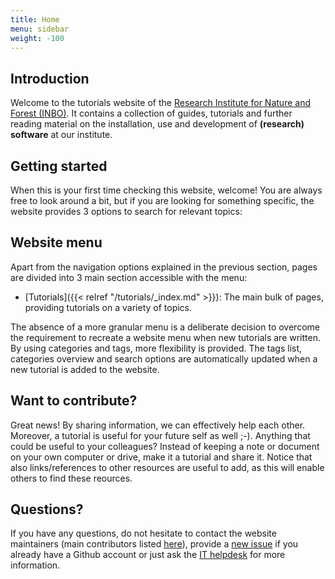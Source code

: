 ```yaml
---
title: Home
menu: sidebar
weight: -100
---
```


## Introduction

Welcome to the tutorials website of the [Research Institute for Nature and Forest (INBO)](https://www.inbo.be/en). It contains a collection of guides, tutorials and further reading material on the installation, use and development of **(research) software** at our institute.

## Getting started

When this is your first time checking this website, welcome! You are always free to look around a bit, but if you are looking for something specific, the website provides 3 options to search for relevant topics:

## Website menu

Apart from the navigation options explained in the previous section, pages are divided into 3 main section accessible with the menu:

- [Tutorials]({{< relref "/tutorials/_index.md" >}}): The main bulk of pages, providing tutorials on a variety of topics.

The absence of a more granular menu is a deliberate decision to overcome the requirement to recreate a website menu when new tutorials are written. By using categories and tags, more flexibility is provided. The tags list, categories overview and search options are automatically updated when a new tutorial is added to the website.

## Want to contribute?

Great news! By sharing information, we can effectively help each other. Moreover, a tutorial is useful for your future self as well ;-). Anything that could be useful to your colleagues? Instead of keeping a note or document on your own computer or drive, make it a tutorial and share it. Notice that also links/references to other resources are useful to add, as this will enable others to find these reources.

## Questions?

If you have any questions, do not hesitate to contact the website maintainers (main contributors listed [here](https://github.com/inbo/tutorials/graphs/contributors)), provide a [new issue](https://github.com/inbo/tutorials/issues/new) if you already have a Github account or just ask the [IT helpdesk](mailto:ict.helpdesk@inbo.be) for more information. 


